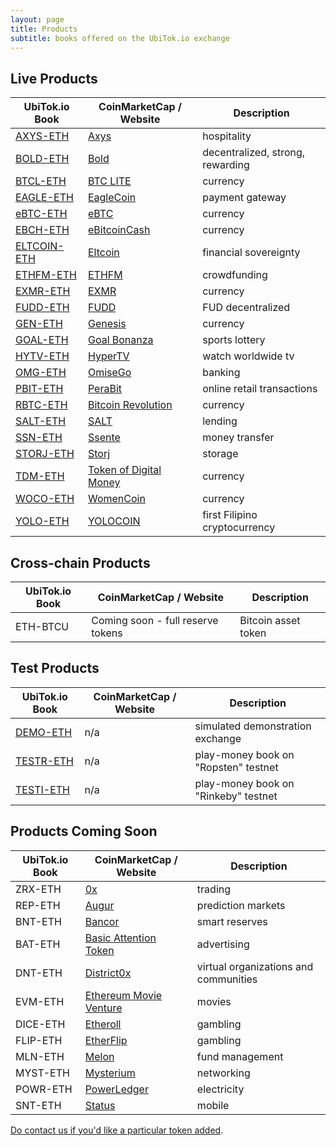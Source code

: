 ```yaml
---
layout: page
title: Products
subtitle: books offered on the UbiTok.io exchange
---
```


## Live Products

|UbiTok.io Book|CoinMarketCap / Website|Description|
|------|----|----|
|[AXYS-ETH](http://ubitok.io/exchange/?pairId=AXYS-ETH)|[Axys](https://www.axysblockchain.co/)|hospitality|
|[BOLD-ETH](http://ubitok.io/exchange/?pairId=BOLD-ETH)|[Bold](http://www.boldtoken.io/)|decentralized, strong, rewarding|
|[BTCL-ETH](http://ubitok.io/exchange/?pairId=BTCL-ETH)|[BTC LITE](http://btclite.org/)|currency|
|[EAGLE-ETH](http://ubitok.io/exchange/?pairId=EAGLE-ETH)|[EagleCoin](https://eaglepay.io/)|payment gateway|
|[eBTC-ETH](http://ubitok.io/exchange/?pairId=eBTC-ETH)|[eBTC](https://coinmarketcap.com/currencies/ebtcnew/)|currency|
|[EBCH-ETH](http://ubitok.io/exchange/?pairId=EBCH-ETH)|[eBitcoinCash](https://coinmarketcap.com/currencies/ebitcoin-cash/)|currency|
|[ELTCOIN-ETH](http://ubitok.io/exchange/?pairId=ELTCOIN-ETH)|[Eltcoin](https://coinmarketcap.com/currencies/eltcoin/)|financial sovereignty|
|[ETHFM-ETH](http://ubitok.io/exchange/?pairId=ETHFM-ETH)|[ETHFM](https://ethereumfundme.com/)|crowdfunding|
|[EXMR-ETH](http://ubitok.io/exchange/?pairId=EXMR-ETH)|[EXMR](https://exmr.io/)|currency|
|[FUDD-ETH](http://ubitok.io/exchange/?pairId=FUDD-ETH)|[FUDD](https://dimoncoin.org/)|FUD decentralized|
|[GEN-ETH](http://ubitok.io/exchange/?pairId=GEN-ETH)|[Genesis](http://genesiscoin.io/)|currency|
|[GOAL-ETH](http://ubitok.io/exchange/?pairId=GOAL-ETH)|[Goal Bonanza](https://goalbonanza.com/ico/en/)|sports lottery|
|[HYTV-ETH](http://ubitok.io/exchange/?pairId=HYTV-ETH)|[HyperTV](https://www.hypertvtoken.info/)|watch worldwide tv|
|[OMG-ETH](http://ubitok.io/exchange/?pairId=OMG-ETH)|[OmiseGo](https://coinmarketcap.com/assets/omisego/)|banking|
|[PBIT-ETH](http://ubitok.io/exchange/?pairId=PBIT-ETH)|[PeraBit](http://www.perabitcoin.com/)|online retail transactions|
|[RBTC-ETH](http://ubitok.io/exchange/?pairId=RBTC-ETH)|[Bitcoin Revolution](https://www.bitcoinrevolution.site/)|currency|
|[SALT-ETH](http://ubitok.io/exchange/?pairId=SALT-ETH)|[SALT](https://coinmarketcap.com/assets/salt/)|lending|
|[SSN-ETH](http://ubitok.io/exchange/?pairId=SSN-ETH)|[Ssente](https://www.ssente.site/)|money transfer|
|[STORJ-ETH](http://ubitok.io/exchange/?pairId=STORJ-ETH)|[Storj](https://coinmarketcap.com/assets/storj/)|storage|
|[TDM-ETH](http://ubitok.io/exchange/?pairId=TDM-ETH)|[Token of Digital Money](http://tokenofdigitalmoney.com/)|currency|
|[WOCO-ETH](http://ubitok.io/exchange/?pairId=WOCO-ETH)|[WomenCoin](http://womencoin.udo.tattoo/)|currency|
|[YOLO-ETH](http://ubitok.io/exchange/?pairId=YOLO-ETH)|[YOLOCOIN](https://www.ethyolo.com/)|first Filipino cryptocurrency|

## Cross-chain Products

|UbiTok.io Book|CoinMarketCap / Website|Description|
|------|----|----|
|ETH-BTCU|Coming soon - full reserve tokens|Bitcoin asset token|

## Test Products

|UbiTok.io Book|CoinMarketCap / Website|Description|
|------|----|----|
|[DEMO-ETH](http://ubitok.io/exchange/?pairId=DEMO-ETH&vu=1)|n/a|simulated demonstration exchange|
|[TESTR-ETH](http://ubitok.io/exchange/?pairId=TESTR-ETH&vu=1)|n/a|play-money book on "Ropsten" testnet|
|[TESTI-ETH](http://ubitok.io/exchange/?pairId=TESTI-ETH&vu=1)|n/a|play-money book on "Rinkeby" testnet|

## Products Coming Soon

|UbiTok.io Book|CoinMarketCap / Website|Description|
|------|----|----|
|ZRX-ETH|[0x](https://coinmarketcap.com/assets/0x/)|trading|
|REP-ETH|[Augur](https://coinmarketcap.com/assets/augur/)|prediction markets|
|BNT-ETH|[Bancor](https://coinmarketcap.com/assets/bancor/)|smart reserves|
|BAT-ETH|[Basic Attention Token](https://coinmarketcap.com/assets/basic-attention-token/)|advertising|
|DNT-ETH|[District0x](https://coinmarketcap.com/assets/district0x/)|virtual organizations and communities|
|EVM-ETH|[Ethereum Movie Venture](https://coinmarketcap.com/assets/ethereum-movie-venture/)|movies|
|DICE-ETH|[Etheroll](https://coinmarketcap.com/assets/etheroll/)|gambling|
|FLIP-ETH|[EtherFlip](http://www.etherflip.co/)|gambling|
|MLN-ETH|[Melon](https://coinmarketcap.com/assets/melon/)|fund management|
|MYST-ETH|[Mysterium](https://coinmarketcap.com/assets/mysterium/)|networking|
|POWR-ETH|[PowerLedger](https://coinmarketcap.com/currencies/power-ledger/)|electricity|
|SNT-ETH|[Status](https://coinmarketcap.com/assets/status/)|mobile|

[Do contact us if you'd like a particular token added](/help/listing-a-token/).
